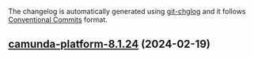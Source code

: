The changelog is automatically generated using [git-chglog](https://github.com/git-chglog/git-chglog)
and it follows [Conventional Commits](https://www.conventionalcommits.org/en/v1.0.0/) format.


<a name="camunda-platform-8.1.24"></a>
## [camunda-platform-8.1.24](https://github.com/camunda/camunda-platform-helm/compare/camunda-platform-8.1.23...camunda-platform-8.1.24) (2024-02-19)

